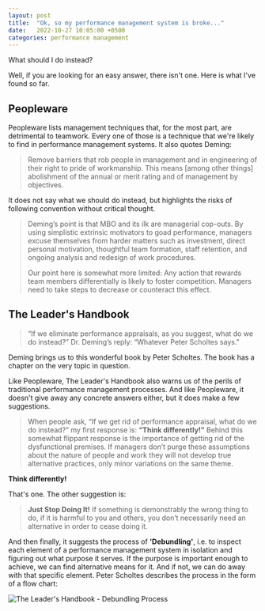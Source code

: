 ```yaml
---
layout: post
title:  "Ok, so my performance management system is broke..."
date:   2022-10-27 10:05:00 +0500
categories: performance management
---
```

What should I do instead?

Well, if you are looking for an easy answer, there isn't one. Here is what I've found so far.

## Peopleware

Peopleware lists management techniques that, for the most part, are detrimental to teamwork. Every one of those is a technique that we're likely to find in performance management systems. It also quotes Deming:

> Remove barriers that rob people in management and in engineering of their right to pride of workmanship. This means \[among other things\] abolishment of the annual or merit rating and of management by objectives.

It does not say what we should do instead, but highlights the risks of following convention without critical thought.

> Deming’s point is that MBO and its ilk are managerial cop-outs. By using simplistic extrinsic motivators to goad performance, managers excuse themselves from harder matters such as investment, direct personal motivation, thoughtful team formation, staff retention, and ongoing analysis and redesign of work procedures.
> 
> Our point here is somewhat more limited: Any action that rewards team members differentially is likely to foster competition. Managers need to take steps to decrease or counteract this effect.

## The Leader's Handbook

> “If we eliminate performance appraisals, as you suggest, what do we do instead?” Dr. Deming’s reply: “Whatever Peter Scholtes says."

Deming brings us to this wonderful book by Peter Scholtes. The book has a chapter on the very topic in question.

Like Peopleware, The Leader's Handbook also warns us of the perils of traditional performance management processes. And like Peopleware, it doesn't give away any concrete answers either, but it does make a few suggestions.

> When people ask, “If we get rid of performance appraisal, what do we do instead?” my first response is: **“Think differently!”** Behind this somewhat flippant response is the importance of getting rid of the dysfunctional premises. If managers don’t purge these assumptions about the nature of people and work they will not develop true alternative practices, only minor variations on the same theme.

**Think differently!**

That's one. The other suggestion is:

> **Just Stop Doing It!** If something is demonstrably the wrong thing to do, if it is harmful to you and others, you don’t necessarily need an alternative in order to cease doing it.

And then finally, it suggests the process of **'Debundling'**, i.e. to inspect each element of a performance management system in isolation and figuring out what purpose it serves. If the purpose is important enough to achieve, we can find alternative means for it. And if not, we can do away with that specific element. Peter Scholtes describes the process in the form of a flow chart:

![The Leader's Handbook - Debundling Process](/assets/images/the-leaders-handbook-debundling.png "Debundling Process")